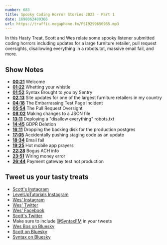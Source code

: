 ```yaml
---
number: 683
title: Spooky Coding Horror Stories 2023 - Part 1
date: 1698062400366
url: https://traffic.megaphone.fm/FSI9299656955.mp3
---
```


In this Hasty Treat, Scott and Wes relate some spooky listener submitted coding horrors including updates for a large furniture retailer, pull request oversights, disallowing everything in a robots.txt, massive email fail, and more.

## Show Notes

- **[00:21](#t=00:21)** Welcome
- **[01:22](#t=01:22)** Whetting your whistle
- **[01:52](#t=01:52)** Syntax Brought to you by Sentry
- **[02:13](#t=02:13)** Site updates for one of the largest furniture retailers in my country
- **[04:18](#t=04:18)** The Embarrassing Test Page Incident
- **[05:54](#t=05:54)** The Pull Request Oversight
- **[08:02](#t=08:02)** Making changes to a JSON file
- **[13:11](#t=13:11)** Deploying a "disallow everything" robots.txt
- **[14:45](#t=14:45)** GDPR Deletion
- **[16:11](#t=16:11)** Dropping the backing disk for the production postgres
- **[17:05](#t=17:05)** Accidentally pushing staging code as an update
- **[18:34](#t=18:34)** Email fail
- **[19:25](#t=19:25)** Hot mobile app prayers
- **[22:28](#t=22:28)** Bogus ACH info
- **[23:51](#t=23:51)** Wiring money error
- **[26:44](#t=26:44)** Payment gateway test not production

## Tweet us your tasty treats

- [Scott's Instagram](https://www.instagram.com/stolinski/)
- [LevelUpTutorials Instagram](https://www.instagram.com/LevelUpTutorials/)
- [Wes' Instagram](https://www.instagram.com/wesbos/)
- [Wes' Twitter](https://twitter.com/wesbos)
- [Wes' Facebook](https://www.facebook.com/wesbos.developer)
- [Scott's Twitter](https://twitter.com/stolinski)
- Make sure to include [@SyntaxFM](https://twitter.com/SyntaxFM) in your tweets
- [Wes Bos on Bluesky](https://bsky.app/profile/wesbos.com)
- [Scott on Bluesky](https://bsky.app/profile/tolin.ski)
- [Syntax on Bluesky](https://bsky.app/profile/syntax.fm)
